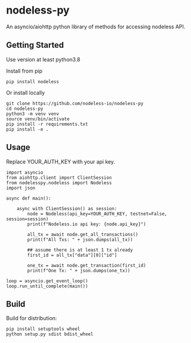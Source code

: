 # nodeless-py

An asyncio/aiohttp python library of methods for accessing nodeless API. 

## Getting Started

Use version at least python3.8

Install from pip

```
pip install nodeless
```

Or install locally

```
git clone https://github.com/nodeless-io/nodeless-py
cd nodeless-py
python3 -m venv venv
source venv/bin/activate
pip install -r requirements.txt
pip install -e .
```

## Usage

Replace YOUR_AUTH_KEY with your api key.

```
import asyncio
from aiohttp.client import ClientSession
from nodelesspy.nodeless import Nodeless
import json

async def main():

    async with ClientSession() as session:
        node = Nodeless(api_key=YOUR_AUTH_KEY, testnet=False, session=session)
        print(f"Nodeless.io api key: {node.api_key}")

        all_tx = await node.get_all_transactions()
        print(f"All Txs: " + json.dumps(all_tx))

        ## assume there is at least 1 tx already
        first_id = all_tx["data"][0]["id"]

        one_tx = await node.get_transaction(first_id)
        print(f"One Tx: " + json.dumps(one_tx))

loop = asyncio.get_event_loop()
loop.run_until_complete(main())
```

## Build

Build for distribution:

```
pip install setuptools wheel
python setup.py sdist bdist_wheel
```
